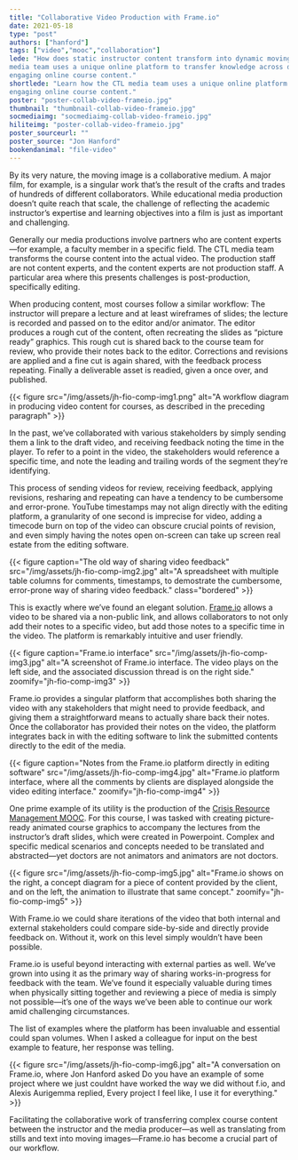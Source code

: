 ```yaml
---
title: "Collaborative Video Production with Frame.io"
date: 2021-05-18
type: "post"
authors: ["hanford"]
tags: ["video","mooc","collaboration"]
lede: "How does static instructor content transform into dynamic moving images? Learn how the CTL
media team uses a unique online platform to transfer knowledge across disciplines to produce
engaging online course content."
shortlede: "Learn how the CTL media team uses a unique online platform to collaboratively produce
engaging online course content."
poster: "poster-collab-video-frameio.jpg"
thumbnail: "thumbnail-collab-video-frameio.jpg"
socmediaimg: "socmediaimg-collab-video-frameio.jpg"
hiliteimg: "poster-collab-video-frameio.jpg"
poster_sourceurl: ""
poster_source: "Jon Hanford"
bookendanimal: "file-video"
---
```


By its very nature, the moving image is a collaborative medium. A major film, for example, is a
singular work that’s the result of the crafts and trades of hundreds of different collaborators.
While educational media production doesn’t quite reach that scale, the challenge of reflecting the
academic instructor’s expertise and learning objectives into a film is  just as important and
challenging.

Generally our media productions involve partners who are content experts—for example, a faculty
member in a specific field. The CTL media team transforms the course content into the actual video.
The production staff are not content experts, and the content experts are not production staff. A
particular area where this presents challenges is post-production, specifically editing.

When producing content, most courses follow a similar workflow: The instructor will prepare a
lecture and at least wireframes of slides; the lecture is recorded and passed on to the editor
and/or animator. The editor produces a rough cut of the content, often recreating the slides as
“picture ready” graphics. This rough cut is shared back to the course team for review, who provide
their notes back to the editor. Corrections and revisions are applied and a fine cut is again
shared, with the feedback process repeating. Finally a deliverable asset is readied, given a once
over, and published.

{{< figure
    src="/img/assets/jh-fio-comp-img1.png"
    alt="A workflow diagram in producing video content for courses, as described in the preceding paragraph" >}}

In the past, we’ve collaborated with various stakeholders by simply sending them a link to the
draft video, and receiving feedback noting the time in the player. To refer to a point in the
video, the stakeholders would reference a specific time, and note the leading and trailing words of
the segment they’re identifying.

This process of sending videos for review, receiving feedback, applying revisions, resharing and
repeating can have a tendency to be cumbersome and error-prone. YouTube timestamps may not align
directly with the editing platform, a granularity of one second is imprecise for video, adding a
timecode burn on top of the video can obscure crucial points of revision, and even simply having
the notes open on-screen can take up screen real estate from the editing software.

{{< figure
    caption="The old way of sharing video feedback"
    src="/img/assets/jh-fio-comp-img2.jpg"
    alt="A spreadsheet with multiple table columns for comments, timestamps, to demostrate the cumbersome, error-prone way of sharing video feedback."
    class="bordered" >}}

This is exactly where we’ve found an elegant solution. [Frame.io](https://www.frame.io/) allows a
video to be shared via a non-public link, and allows collaborators to not only add their notes to a
specific video, but add those notes to a specific time in the video. The platform is remarkably
intuitive and user friendly.

{{< figure
    caption="Frame.io interface"
    src="/img/assets/jh-fio-comp-img3.jpg"
    alt="A screenshot of Frame.io interface. The video plays on the left side, and the associated discussion thread is on the right side."
    zoomify="jh-fio-comp-img3" >}}

Frame.io provides a singular platform that accomplishes both sharing the video with any
stakeholders that might need to provide feedback, and giving them a straightforward means to
actually share back their notes. Once the collaborator has provided their notes on the video, the
platform integrates back in with the editing software to link the submitted contents directly to
the edit of the media.

{{< figure
    caption="Notes from the Frame.io platform directly in editing software"
    src="/img/assets/jh-fio-comp-img4.jpg"
    alt="Frame.io platform interface, where all the comments by clients are displayed alongside the video editing interface."
    zoomify="jh-fio-comp-img4" >}}

One prime example of its utility is the production of the
[Crisis Resource Management MOOC](https://www.edx.org/course/crisis-resource-management).
For this course, I was tasked with creating picture-ready animated course graphics to accompany the
lectures from the instructor’s draft slides, which were created in Powerpoint. Complex and specific
medical scenarios and concepts needed to be translated and abstracted—yet doctors are not animators
and animators are not doctors.

{{< figure
    src="/img/assets/jh-fio-comp-img5.jpg"
    alt="Frame.io shows on the right, a concept diagram for a piece of content provided by the client, and on the left, the animation to illustrate that same concept."
    zoomify="jh-fio-comp-img5" >}}

With Frame.io we could share iterations of the video that both internal and external stakeholders
could compare side-by-side and directly provide feedback on. Without it, work on this level simply
wouldn’t have been possible.

Frame.io is useful beyond interacting with external parties as well. We’ve grown into using it as
the primary way of sharing works-in-progress for feedback with the team. We’ve found it especially
valuable during times when physically sitting together and reviewing a piece of media is simply not
possible—it’s one of the ways we’ve been able to continue our work amid challenging circumstances.

The list of examples where the platform has been invaluable and essential could span volumes. When
I asked a colleague for input on the best example to feature, her response was telling.

{{< figure
    src="/img/assets/jh-fio-comp-img6.jpg"
    alt="A conversation on Frame.io, where Jon Hanford asked Do you have an example of some project where we just couldnt have worked the way we did without f.io, and Alexis Aurigemma replied, Every project I feel like, I use it for everything." >}}

Facilitating the collaborative work of transferring complex course content between the instructor
and the media producer—as well as translating from stills and text into moving images—Frame.io has
become a crucial part of our workflow.